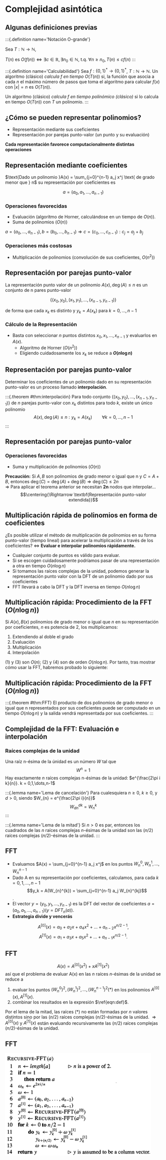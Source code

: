 # Complejidad asintótica

## Algunas definiciones previas

:::{.definition name='Notación O-grande'}

Sea $T : \mathbb{N} \to \mathbb{N}$,

$T(n)\text{ es }O(f(n)) \Leftrightarrow \exists c \in \mathbb{R}, \exists n_0 \in \mathbb{N}\text{, t.q. }\forall n \geq n_0, T(n) \leq c f(n)$
:::

:::{.definition name='Calculabilidad'}
Sea $f: \{0,1\}^\ast \to \{0,1\}^\ast$, $T: \mathbb{N} \to \mathbb{N}$.
Un algoritmo (clásico) *calcula $f$ en tiempo* $O(T(n))$ si, la función que asocia a cada $n$ el máximo número de pasos que toma el algoritmo para calcular $f(x)$ con $|x| = n$ es $O(T(n))$.

Un algoritmo (clásico) *calcula $f$ en tiempo polinómico (clásico)* si lo calcula en tiempo $O(T(n))$ con $T$ un polinomio.
:::


## ¿Cómo se pueden representar polinomios?

- Representación mediante sus coeficientes  
- Representación por parejas punto-valor (un punto y su evaluación)

**Cada representación favorece computacionalmente distintas operaciones**

## Representación mediante coeficientes

$\text{Dado un polinomio }A(x) = \sum_{j=0}^{n-1} a_j x^j \text{ de grado menor que } n$ $\text{ su representación por coeficientes es}$

$$a=(a_0,a_1,\dots,a_{n-1})$$

### Operaciones favorecidas

- Evaluación (algoritmo de Horner, calculándose en un tiempo de $O(n)$).  
- Suma de polinomios ($O(n)$)

$a=(a_0,\dots,a_{n-1}),b=(b_0,\dots,b_{n-1}) \Rightarrow c = (c_0,\dots,c_{n-1}): c_j = a_j+b_j$

### Operaciones más costosas

- Multiplicación de polinomios (convolución de sus coeficientes, $O(n^2)$)

## Representación por parejas punto-valor

La representación punto valor de un polinomio $A(x), \deg(A) \leq n$ es un conjunto de n pares punto-valor

$$\{(x_0,y_0),(x_1,y_1),\dots,(x_{n-1},y_{n-1})\}$$

de forma que cada $x_k$ es distinto y $y_k = A(x_k)$ para  $k=0,\dots,n-1$

### Cálculo de la Representación

- Basta con seleccionar $n$ puntos distintos $x_0,x_1,\dots,x_{n-1}$ y evaluarlos en $A(x)$.
  - Algoritmo de Horner ($O(n^2)$)
  - Eligiendo cuidadosamente los $x_k$ se reduce a **$O(n \log n)$**

## Representación por parejas punto-valor

Determinar los coeficientes de un polinomio dado en su representación punto-valor es un proceso llamado **interpolación**.

:::{.theorem #thm:interpolación}
Para todo conjunto $\{(x_0,y_0),\dots,(x_{n-1},y_{n-1})\}$ de $n$ parejas punto-valor con $x_k$ distintos para todo $k$, existe un único polinomio $$A(x), \deg(A) \leq n  : y_k = A(x_k) \qquad \forall k = 0,\dots,n-1$$
:::

## Representación por parejas punto-valor

### Operaciones favorecidas

- Suma y multiplicación de polinomios ($O(n)$)

**Precaución:**
Si $A,B$ son polinomios de grado menor o igual que n y $C=A+B$, entonces $\deg(C)= \deg(A) + \deg(B) \Rightarrow \deg(C) \leq 2n$  
$\Rightarrow$ Para aplicar el teorema anterior se necesitan $\textbf{2n}$ nodos que interpolar...  
$$\centering{\Rightarrow \textbf{Representación punto-valor extendida}}$$

## Multiplicación rápida de polinomios en forma de coeficientes

¿Es posible utilizar el método de multiplicación de polinomios en su forma punto-valor (tiempo lineal) para acelerar la multiplicación a través de los coeficientes? $\Leftrightarrow$ **Evaluar e interpolar polinomios rápidamente.**

- Cualquier conjunto de puntos es válido para evaluar.
- Si se escogen cuidadosamente podríamos pasar de una representación a otra en tiempo $O(n\log n)$
- Si tomamos las raíces complejas de la unidad, podemos generar la representación punto valor con la DFT de un polinomio dado por sus coeficientes  
- FFT llevará a cabo la DFT y la DFT inversa en tiempo $O(n\log n)$

## Multiplicación rápida: Procedimiento de la FFT ($O(n\log n)$)


Si $A(x), B(x)$ polinomios de grado menor o igual que $n$ en su representación por coeficientes, $n$ es potencia de 2, los multiplicamos:

1. Extendiendo al doble el grado
2. Evaluación
3. Multiplicación
4. Interpolación

(1) y (3) son $O(n)$; (2) y (4) son de orden $O(n\log n)$. Por tanto, tras mostrar cómo usar la FFT, habremos probado lo siguiente:

## Multiplicación rápida: Procedimiento de la FFT ($O(n\log n)$)

:::{.theorem #thm:FFT}
El producto de dos polinomios de grado menor o igual que n representados por sus coeficientes puede ser computado en un tiempo $O(n\log n)$ y la salida vendrá representada por sus coeficientes.
:::

## Complejidad de la FFT: Evaluación e interpolación

### Raíces complejas de la unidad

Una raíz n-ésima de la únidad es un número $W$ tal que
$$W^n = 1$$
Hay exactamente $n$ raíces complejas n-ésimas de la unidad: $e^{\frac{2\pi i k}{n}}. k = 0,1,\dots,n-1$

:::{.lemma name='Lema de cancelación'}
Para cualesquiera $n \geq 0$, $k \geq 0$, y $d >0$, siendo $W_{n} = e^{\frac{2\pi i}{n}}$
$$W_{dn}^{dk} =W_{n}^{k}$$
:::

:::{.lemma name='Lema de la mitad'}
Si $n>0$ es par, entonces los cuadrados de las $n$ raíces complejas $n$-ésimas de la unidad son las $(n/2)$ raíces complejas $(n/2)$-ésimas de la unidad.
:::

## FFT

- Evaluamos $A(x) = \sum_{j=0}^{n-1} a_j x^j$ en los puntos $W_{n}^{0}, W_{n}^{1},\dots,W_{n}^{n-1}$
- Dado A en su representación por coeficientes, calculamos, para cada $k=0,1,\dots,n-1$
$$y_k = A(W_{n}^{k}) = \sum_{j=0}^{n-1} a_j W_{n}^{kj}$$.
- El vector $y=(y_0,y_1,\dots,y_{n-1})$ es la DFT del vector de coeficientes $a = (a_0,a_1,\dots,a_{n-1}) (y=DFT_n(a))$.
- **Estrategia divide y vencerás**

$$A^{[0]}(x) = a_0 + a_2x+ a_4x^2 + \dots + a_{n-2} x^{n/2-1},$$
$$A^{[1]}(x) = a_1 + a_3x + a_5x^2 + \dots + a_{n-1} x^{n/2-1}.$$

## FFT

$$A(x) = A^{[0]}(x^2) + x A^{[1]}(x^2) \label{eqn:def}$$
así que el problema de evaluar A(x) en las $n$ raíces $n$-ésimas de la unidad se reduce a

1. evaluar los puntos $(W_{n}^0)^2,(W_{n}^1)^2,\dots,(W_{n}^{n-1})^2 (*)$ en los polinomios $A^{[0]}(x),  A^{[1]}(x)$.
2. combinar los resultados en la expresión $\ref{eqn:def}$.

Por el lema de la mitad, las raíces (*) no están formadas por $n$ valores distintos sino por las $(n/2)$ raíces complejas $(n/2)$-ésimas de la unidad.
$\Rightarrow A^{[0]}(x)$ y $A^{[1]}(x)$ están evaluando recursivamente las  $(n/2)$ raíces complejas $(n/2)$-ésimas de la unidad.

## FFT

![Pseudocódigo del algoritmo](./imgs/rfft.png)
